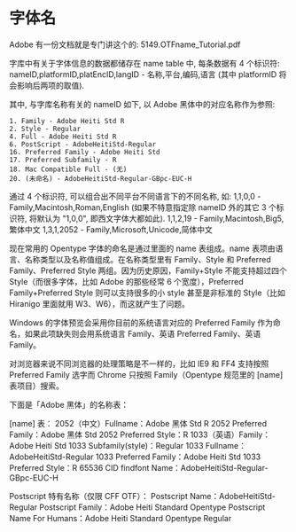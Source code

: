 # 字体名

Adobe 有一份文档就是专门讲这个的: 5149.OTFname_Tutorial.pdf

字库中有关于字体信息的数据都储存在 name table 中, 每条数据有 4 个标识符:
nameID,platformID,platEncID,langID - 名称,平台,编码,语言
(其中 platformID 将会影响后两项的取值).

其中, 与字库名称有关的 nameID 如下, 以 Adobe 黑体中的对应名称作为参照:
```
1. Family - Adobe Heiti Std R
2. Style - Regular
4. Full - Adobe Heiti Std R
6. PostScript - AdobeHeitiStd-Regular
16. Preferred Family - Adobe Heiti Std
17. Preferred Subfamily - R
18. Mac Compatible Full - (无)
20. (未命名) - AdobeHeitiStd-Regular-GBpc-EUC-H
```

通过 4 个标识符, 可以组合出不同平台不同语言下的不同名称, 如:
1,1,0,0 - Family,Macintosh,Roman,English
(如果不特意指定除 nameID 外的其它 3 个标识符, 将默认为 "1,0,0", 即西文字体大都如此).
1,1,2,19 - Family,Macintosh,Big5,繁体中文
1,3,1,2052 - Family,Microsoft,Unicode,简体中文

现在常用的 Opentype 字体的命名是通过里面的 name 表组成。name 表项由语言、名称类型以及名称值组成。在名称类型里有 Family、Style 和 Preferred Family、Preferred Style 两组。因为历史原因，Family+Style 不能支持超过四个 Style（而很多字体，比如 Adobe 的那些经常 6 个宽度），Preferred Family+Preferred Style 则可以支持很多的小 style 甚至是非标准的 Style（比如 Hiranigo 里面就用 W3、W6），而这就产生了问题。

Windows 的字体预览会采用你目前的系统语言对应的 Preferred Family 作为命名，如果此项缺失则会用系统语言 Family、英语 Preferred Family、英语 Family。

对浏览器来说不同浏览器的处理策略是不一样的，比如 IE9 和 FF4 支持按照 Preferred Family 选字而 Chrome 只按照 Family（Opentype 规范里的 [name] 表项目）搜索。

下面是「Adobe 黑体」的名称表：

[name] 表：
2052（中文）Fullname：Adobe 黑体 Std R
2052 Preferred Family：Adobe 黑体 Std
2052 Preferred Style：R
1033（英语）Family：Adobe Heiti Std
1033 Subfamily(style)：Regular
1033 Fullname：AdobeHeitiStd-Regular
1033 Preferred Family：Adobe Heiti Std
1033 Preferred Style：R
65536 CID findfont Name：AdobeHeitiStd-Regular-GBpc-EUC-H

Postscript 特有名称（仅限 CFF OTF）：
Postscript Name：AdobeHeitiStd-Regular
Postscript Family：Adobe Heiti Standard Opentype
Postscript Name For Humans：Adobe Heiti Standard Opentype Regular

